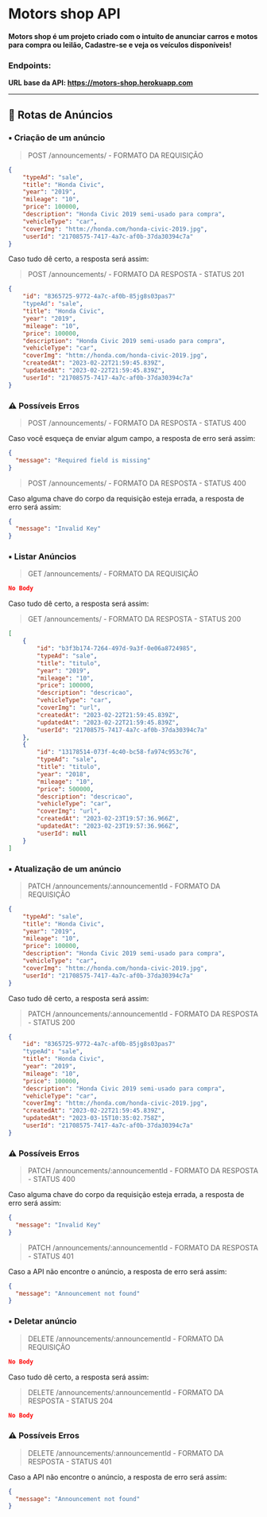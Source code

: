 # Motors shop API

#### Motors shop é um projeto criado com o intuito de anunciar carros e motos para compra ou leilão, Cadastre-se e veja os veículos disponíveis!


### Endpoints:
<b>URL base da API: https://motors-shop.herokuapp.com</b>

---

## 🔹 **Rotas de Anúncios**
### ▪️ Criação de um anúncio

> POST /announcements/ - FORMATO DA REQUISIÇÃO

```JSON
{
	"typeAd": "sale",
	"title": "Honda Civic",
	"year": "2019",
	"mileage": "10",
	"price": 100000,
	"description": "Honda Civic 2019 semi-usado para compra",
	"vehicleType": "car",
	"coverImg": "httm://honda.com/honda-civic-2019.jpg",
	"userId": "21708575-7417-4a7c-af0b-37da30394c7a"
}
```

Caso tudo dê certo, a resposta será assim:

> POST /announcements/ - FORMATO DA RESPOSTA - STATUS 201

```JSON
{
	"id": "8365725-9772-4a7c-af0b-85jg8s03pas7"
	"typeAd": "sale",
	"title": "Honda Civic",
	"year": "2019",
	"mileage": "10",
	"price": 100000,
	"description": "Honda Civic 2019 semi-usado para compra",
	"vehicleType": "car",
	"coverImg": "httm://honda.com/honda-civic-2019.jpg",
	"createdAt": "2023-02-22T21:59:45.839Z",
	"updatedAt": "2023-02-22T21:59:45.839Z",
	"userId": "21708575-7417-4a7c-af0b-37da30394c7a"
}
```

### ⚠️ Possíveis Erros

> POST /announcements/ - FORMATO DA RESPOSTA - STATUS 400

Caso você esqueça de enviar algum campo, a resposta de erro será assim:

```JSON
{
  "message": "Required field is missing"
}
```

> POST /announcements/ - FORMATO DA RESPOSTA - STATUS 400

Caso alguma chave do corpo da requisição esteja errada, a resposta de erro será assim:

```JSON
{
  "message": "Invalid Key"
}
```

### ▪️ Listar Anúncios

> GET /announcements/ - FORMATO DA REQUISIÇÃO

```JSON
No Body
```

Caso tudo dê certo, a resposta será assim:

> GET /announcements/ - FORMATO DA RESPOSTA - STATUS 200

```JSON
[
	{
		"id": "b3f3b174-7264-497d-9a3f-0e06a8724985",
		"typeAd": "sale",
		"title": "titulo",
		"year": "2019",
		"mileage": "10",
		"price": 100000,
		"description": "descricao",
		"vehicleType": "car",
		"coverImg": "url",
		"createdAt": "2023-02-22T21:59:45.839Z",
		"updatedAt": "2023-02-22T21:59:45.839Z",
		"userId": "21708575-7417-4a7c-af0b-37da30394c7a"
	},
	{
		"id": "13178514-073f-4c40-bc58-fa974c953c76",
		"typeAd": "sale",
		"title": "titulo",
		"year": "2018",
		"mileage": "10",
		"price": 500000,
		"description": "descricao",
		"vehicleType": "car",
		"coverImg": "url",
		"createdAt": "2023-02-23T19:57:36.966Z",
		"updatedAt": "2023-02-23T19:57:36.966Z",
		"userId": null
	}
]
```

### ▪️ Atualização de um anúncio

> PATCH /announcements/:announcementId - FORMATO DA REQUISIÇÃO

```JSON
{
	"typeAd": "sale",
	"title": "Honda Civic",
	"year": "2019",
	"mileage": "10",
	"price": 100000,
	"description": "Honda Civic 2019 semi-usado para compra",
	"vehicleType": "car",
	"coverImg": "httm://honda.com/honda-civic-2019.jpg",
	"userId": "21708575-7417-4a7c-af0b-37da30394c7a"
}
```

Caso tudo dê certo, a resposta será assim:

> PATCH /announcements/:announcementId - FORMATO DA RESPOSTA - STATUS 200

```JSON
{
	"id": "8365725-9772-4a7c-af0b-85jg8s03pas7"
	"typeAd": "sale",
	"title": "Honda Civic",
	"year": "2019",
	"mileage": "10",
	"price": 100000,
	"description": "Honda Civic 2019 semi-usado para compra",
	"vehicleType": "car",
	"coverImg": "httm://honda.com/honda-civic-2019.jpg",
	"createdAt": "2023-02-22T21:59:45.839Z",
	"updatedAt": "2023-03-15T10:35:02.758Z",
	"userId": "21708575-7417-4a7c-af0b-37da30394c7a"
}
```

### ⚠️ Possíveis Erros

> PATCH /announcements/:announcementId - FORMATO DA RESPOSTA - STATUS 400

Caso alguma chave do corpo da requisição esteja errada, a resposta de erro será assim:

```JSON
{
  "message": "Invalid Key"
}
```

> PATCH /announcements/:announcementId - FORMATO DA RESPOSTA - STATUS 401

Caso a API não encontre o anúncio, a resposta de erro será assim:

```JSON
{
  "message": "Announcement not found"
}
```

### ▪️ Deletar anúncio

> DELETE /announcements/:announcementId - FORMATO DA REQUISIÇÃO

```JSON
No Body
```

Caso tudo dê certo, a resposta será assim:

> DELETE /announcements/:announcementId - FORMATO DA RESPOSTA - STATUS 204

```JSON
No Body
```

### ⚠️ Possíveis Erros

> DELETE /announcements/:announcementId - FORMATO DA RESPOSTA - STATUS 401

Caso a API não encontre o anúncio, a resposta de erro será assim:

```JSON
{
  "message": "Announcement not found"
}
```
